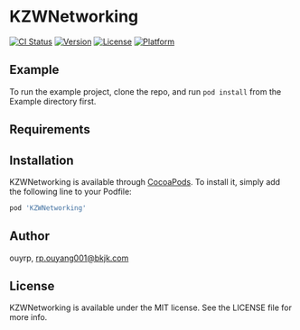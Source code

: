 # KZWNetworking

[![CI Status](https://img.shields.io/travis/ouyrp/KZWNetworking.svg?style=flat)](https://travis-ci.org/ouyrp/KZWNetworking)
[![Version](https://img.shields.io/cocoapods/v/KZWNetworking.svg?style=flat)](https://cocoapods.org/pods/KZWNetworking)
[![License](https://img.shields.io/cocoapods/l/KZWNetworking.svg?style=flat)](https://cocoapods.org/pods/KZWNetworking)
[![Platform](https://img.shields.io/cocoapods/p/KZWNetworking.svg?style=flat)](https://cocoapods.org/pods/KZWNetworking)

## Example

To run the example project, clone the repo, and run `pod install` from the Example directory first.

## Requirements

## Installation

KZWNetworking is available through [CocoaPods](https://cocoapods.org). To install
it, simply add the following line to your Podfile:

```ruby
pod 'KZWNetworking'
```

## Author

ouyrp, rp.ouyang001@bkjk.com

## License

KZWNetworking is available under the MIT license. See the LICENSE file for more info.
